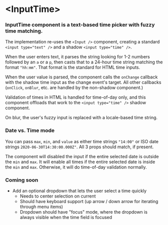 # \<InputTime\>

### InputTime component is a text-based time picker with fuzzy time matching.

The implementation re-uses the `<Input />` component, creating a standard `<input type="text" />` and a shadow `<input type="time" />`.

When the user enters text, it parses the string looking for 1-2 numbers followed by an `a` or a `p`, then casts that to a 24-hour time string matching the format `"hh:mm"`. That format is the standard for HTML time inputs.

When the user value is parsed, the component calls the `onChange` callback with the shadow time input as the change event's target. All other callbacks (`onClick`, `onBlur`, etc. are handled by the non-shadow component.)

Validation of times in HTML is handled for time-of-day only, and this component offloads that work to the `<input type="time" />` shadow component.

On blur, the user's fuzzy input is replaced with a locale-based time string.

### Date vs. Time mode

You can pass `max`, `min`, and `value` as either time strings `"14:00"` or ISO date strings `2020-06-30T14:30:00.000Z"`.
All 3 props should match, if present.

The component will disabled the input if the entire selected date is outside the `min` and `max`. It will enable all times if the entire selected date is inside the `min` and `max`. Otherwise, it will do time-of-day validation normally.

### Coming soon

- Add an optional dropdown that lets the user select a time quickly
  - Needs to center selection on current
  - Should have keyboard support (up arrow / down arrow for iterating through menu items)
  - Dropdown should have "focus" mode, where the dropdown is always visible when the
    time field is focused

